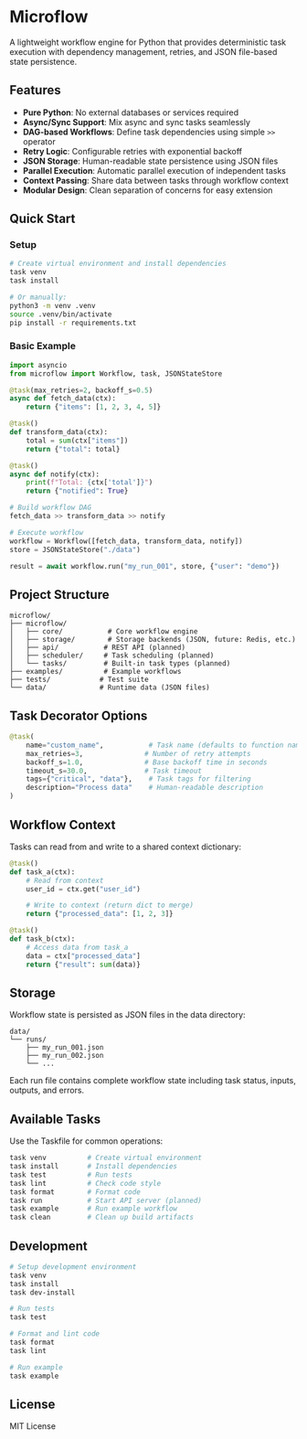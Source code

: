 # Microflow

A lightweight workflow engine for Python that provides deterministic task execution with dependency management, retries, and JSON file-based state persistence.

## Features

- **Pure Python**: No external databases or services required
- **Async/Sync Support**: Mix async and sync tasks seamlessly
- **DAG-based Workflows**: Define task dependencies using simple `>>` operator
- **Retry Logic**: Configurable retries with exponential backoff
- **JSON Storage**: Human-readable state persistence using JSON files
- **Parallel Execution**: Automatic parallel execution of independent tasks
- **Context Passing**: Share data between tasks through workflow context
- **Modular Design**: Clean separation of concerns for easy extension

## Quick Start

### Setup

```bash
# Create virtual environment and install dependencies
task venv
task install

# Or manually:
python3 -m venv .venv
source .venv/bin/activate
pip install -r requirements.txt
```

### Basic Example

```python
import asyncio
from microflow import Workflow, task, JSONStateStore

@task(max_retries=2, backoff_s=0.5)
async def fetch_data(ctx):
    return {"items": [1, 2, 3, 4, 5]}

@task()
def transform_data(ctx):
    total = sum(ctx["items"])
    return {"total": total}

@task()
async def notify(ctx):
    print(f"Total: {ctx['total']}")
    return {"notified": True}

# Build workflow DAG
fetch_data >> transform_data >> notify

# Execute workflow
workflow = Workflow([fetch_data, transform_data, notify])
store = JSONStateStore("./data")

result = await workflow.run("my_run_001", store, {"user": "demo"})
```

## Project Structure

```
microflow/
├── microflow/
│   ├── core/           # Core workflow engine
│   ├── storage/        # Storage backends (JSON, future: Redis, etc.)
│   ├── api/           # REST API (planned)
│   ├── scheduler/     # Task scheduling (planned)
│   └── tasks/         # Built-in task types (planned)
├── examples/          # Example workflows
├── tests/            # Test suite
└── data/             # Runtime data (JSON files)
```

## Task Decorator Options

```python
@task(
    name="custom_name",           # Task name (defaults to function name)
    max_retries=3,               # Number of retry attempts
    backoff_s=1.0,               # Base backoff time in seconds
    timeout_s=30.0,              # Task timeout
    tags={"critical", "data"},    # Task tags for filtering
    description="Process data"    # Human-readable description
)
```

## Workflow Context

Tasks can read from and write to a shared context dictionary:

```python
@task()
def task_a(ctx):
    # Read from context
    user_id = ctx.get("user_id")

    # Write to context (return dict to merge)
    return {"processed_data": [1, 2, 3]}

@task()
def task_b(ctx):
    # Access data from task_a
    data = ctx["processed_data"]
    return {"result": sum(data)}
```

## Storage

Workflow state is persisted as JSON files in the data directory:

```
data/
└── runs/
    ├── my_run_001.json
    ├── my_run_002.json
    └── ...
```

Each run file contains complete workflow state including task status, inputs, outputs, and errors.

## Available Tasks

Use the Taskfile for common operations:

```bash
task venv          # Create virtual environment
task install       # Install dependencies
task test          # Run tests
task lint          # Check code style
task format        # Format code
task run           # Start API server (planned)
task example       # Run example workflow
task clean         # Clean up build artifacts
```

## Development

```bash
# Setup development environment
task venv
task install
task dev-install

# Run tests
task test

# Format and lint code
task format
task lint

# Run example
task example
```

## License

MIT License
